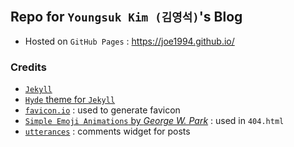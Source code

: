 ## Repo for `Youngsuk Kim (김영석)`'s Blog
* Hosted on `GitHub Pages` : https://joe1994.github.io/

### Credits
* [`Jekyll`](https://jekyllrb.com/)
* [`Hyde` theme for `Jekyll`](https://hyde.getpoole.com/)
* [`favicon.io`](https://favicon.io/favicon-generator/) : used to generate favicon
* [`Simple Emoji Animations` by *George W. Park*](https://codepen.io/GeorgePark/pen/aazBGj) : used in `404.html`
* [`utterances`](https://github.com/utterance/utterances) : comments widget for posts

